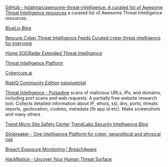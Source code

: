 
[GitHub - hslatman/awesome-threat-intelligence: A curated list of Awesome Threat Intelligence resources](https://github.com/hslatman/awesome-threat-intelligence)
a curated list of Awesome Threat Intelligence resources.

[BlueLiv Blog](https://outpost24.com/products/cyber-threat-intelligence)

[Rescure Cyber Threat Intelligence Feeds Curated cyber threat intelligence for everyone](https://rescure.me/)

[Home SOCRadar Extended Threat Intelligence](https://socradar.io/)

[Threat Intelligence Platform](https://threatintelligenceplatform.com/)

[Cybercure.ai](https://www.cybercure.ai/)

[RiskIQ Community Edition](https://community.riskiq.com)
[passivetotal](https://www.riskiq.com/products/passivetotal)

[Threat Intelligence - Pulsedive](https://pulsedive.com)
scans of malicious URLs, IPs, and domains, including port scans and web requests.
A partially free website research tool. Collects detailed information about IP, whois, ssl, dns, ports, threats reports, geolocation, cookies, metadata (fb app id etc). Make screenshots and many others

[Trend Micro Site Safety Center](https://global.sitesafety.trendmicro.com)
[TrendLabs Security Intelligence Blog](https://www.trendmicro.com/en_us/research.html)

[Silobreaker - One Intelligence Platform for cyber, geopolitical and physical risk](https://www.silobreaker.com/)

[Breach Exposure Monitoring | BreachAware](https://breachaware.com/dashboard)

[HackNotice - Uncover Your Human Threat Surface](https://hacknotice.com/)
